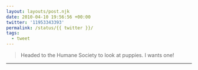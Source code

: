 ```yaml
---
layout: layouts/post.njk
date: 2010-04-10 19:56:56 +00:00
twitter: '11953343393'
permalink: /status/{{ twitter }}/
tags: 
  - tweet
---
```


> Headed to the Humane Society to look at puppies. I wants one!

---
